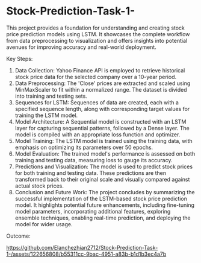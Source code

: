 # Stock-Prediction-Task-1-
This project provides a foundation for understanding and creating stock price prediction models using LSTM. It showcases the complete workflow from data preprocessing to visualization and offers insights into potential avenues for improving accuracy and real-world deployment.



Key Steps:

1. Data Collection: Yahoo Finance API is employed to retrieve historical stock price data for the selected company over a 10-year period.
2. Data Preprocessing: The 'Close' prices are extracted and scaled using MinMaxScaler to fit within a normalized range. The dataset is divided into training and testing sets.
3. Sequences for LSTM: Sequences of data are created, each with a specified sequence length, along with corresponding target values for training the LSTM model.
4. Model Architecture: A Sequential model is constructed with an LSTM layer for capturing sequential patterns, followed by a Dense layer. The model is compiled with an appropriate loss function and optimizer.
5. Model Training: The LSTM model is trained using the training data, with emphasis on optimizing its parameters over 50 epochs.
6. Model Evaluation: The trained model's performance is assessed on both training and testing data, measuring loss to gauge its accuracy.
7. Predictions and Visualization: The model is used to predict stock prices for both training and testing data. These predictions are then transformed back to their original scale and visually compared against actual stock prices.
8. Conclusion and Future Work: The project concludes by summarizing the successful implementation of the LSTM-based stock price prediction model. It highlights potential future enhancements, including fine-tuning model parameters, incorporating additional features, exploring ensemble techniques, enabling real-time prediction, and deploying the model for wider usage.



Outcome:

https://github.com/Elanchezhian2712/Stock-Prediction-Task-1-/assets/122656808/b55311cc-9bac-4951-a83b-b1d1b3ec4a7b


